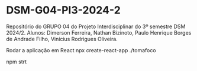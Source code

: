 # DSM-G04-PI3-2024-2
Repositório do GRUPO 04 do Projeto Interdisciplinar do 3º semestre DSM 2024/2. Alunos: Dimerson Ferreira, Nathan Bizinoto, Paulo Henrique Borges de Andrade Filho, Vinícius Rodrigues Oliveira.

Rodar a aplicação em React
npx create-react-app ./tomafoco

npm strt